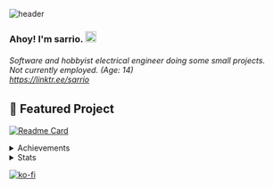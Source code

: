 ![header](https://user-images.githubusercontent.com/49985341/137678044-0de3277d-977b-451b-85fa-e7676ae983de.png)

### Ahoy! I'm sarrio. <img src="https://c.tenor.com/AaoMtqSNqwsAAAAi/cringe.gif" width=20 height=20>
###### Software and hobbyist electrical engineer doing some small projects. <br> Not currently employed. (Age: 14) <br> https://linktr.ee/sarrio

## 🥭 Featured Project

[![Readme Card](https://github-readme-stats.vercel.app/api/pin/?username=sarr-io&repo=cylrn&theme=dark)](https://github.com/sarr-io/cylrn) 

<details>
<summary>
  Achievements
</summary>
<br>
  
  ![Metrics](https://metrics.lecoq.io/sarr-io?template=classic&base.header=0&base.activity=0&base.community=0&base.repositories=0&base.metadata=0&achievements=1&achievements.threshold=C&achievements.secrets=true&achievements.display=compact&achievements.limit=0&config.timezone=America%2FNew_York)
</details>

<details>
<summary>
  Stats
</summary>
<br>
  
  [![Sarrio's GitHub stats](https://github-readme-stats.vercel.app/api?username=sarr-io&show_icons=true&theme=dark)](https://github.com/anuraghazra/github-readme-stats)
</details>

[![ko-fi](https://ko-fi.com/img/githubbutton_sm.svg)](https://ko-fi.com/W7W23Q8TJ)
